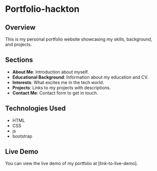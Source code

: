 # Portfolio-hackton

## Overview

This is my personal portfolio website showcasing my skills, background, and projects.

## Sections

- **About Me**: Introduction about myself.
- **Educational Background**: Information about my education and CV.
- **Interests**: What excites me in the tech world.
- **Projects**: Links to my projects with descriptions.
- **Contact Me**: Contact form to get in touch.

## Technologies Used

- HTML
- CSS
- js
- bootstrap

## Live Demo

You can view the live demo of my portfolio at [link-to-live-demo].
